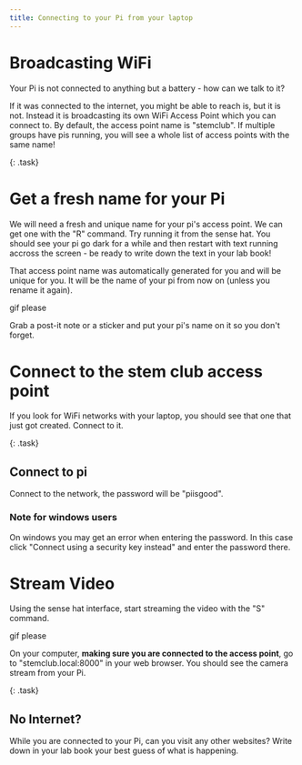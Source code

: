 ```yaml
---
title: Connecting to your Pi from your laptop
---
```


# Broadcasting WiFi

Your Pi is not connected to anything but a battery - how can we talk to it?

If it was connected to the internet, you might be able to reach is, but it is not.  Instead it is broadcasting its own WiFi Access Point which you can connect to.  By default, the access point name is "stemclub".  If multiple groups have pis running, you will see a whole list of access points with the same name!

{: .task}
# Get a fresh name for your Pi
We will need a fresh and unique name for your pi's access point.  We can get one with the "R" command.  Try running it from the sense hat.  You should see your pi go dark for a while and then restart with text running accross the screen - be ready to write down the text in your lab book!

That access point name was automatically generated for you and will be unique for you.  It will be the name of your pi from now on (unless you rename it again).

gif please

Grab a post-it note or a sticker and put your pi's name on it so you don't forget.

# Connect to the stem club access point

If you look for WiFi networks with your laptop, you should see that one that just got created.  Connect to it.

{: .task}
## Connect to pi
Connect to the network, the password will be "piisgood".

### Note for windows users

On windows you may get an error when entering the password.  In this case click "Connect using a security key instead" and enter the password there.


# Stream Video

Using the sense hat interface, start streaming the video with the "S" command.

gif please

On your computer, **making sure you are connected to the access point**, go to "stemclub.local:8000" in your web browser.  You should see the camera stream from your Pi.

{: .task}
## No Internet?
While you are connected to your Pi, can you visit any other websites?  Write down in your lab book your best guess of what is happening.
